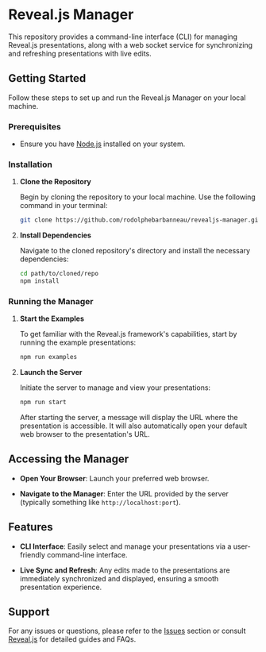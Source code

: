 # Reveal.js Manager

This repository provides a command-line interface (CLI) for managing Reveal.js presentations, along with a web socket service for synchronizing and refreshing presentations with live edits.

## Getting Started

Follow these steps to set up and run the Reveal.js Manager on your local machine.

### Prerequisites

- Ensure you have [Node.js](https://nodejs.org/) installed on your system.

### Installation

1. **Clone the Repository**
   
   Begin by cloning the repository to your local machine. Use the following command in your terminal:

   ```bash
   git clone https://github.com/rodolphebarbanneau/revealjs-manager.git
   ```

2. **Install Dependencies**
   
   Navigate to the cloned repository's directory and install the necessary dependencies:

   ```bash
   cd path/to/cloned/repo
   npm install
   ```

### Running the Manager

1. **Start the Examples**

   To get familiar with the Reveal.js framework's capabilities, start by running the example presentations:

   ```bash
   npm run examples
   ```

2. **Launch the Server**
   
   Initiate the server to manage and view your presentations:

   ```bash
   npm run start
   ```

   After starting the server, a message will display the URL where the presentation is accessible. It will also automatically open your default web browser to the presentation's URL.

## Accessing the Manager

- **Open Your Browser**: Launch your preferred web browser.
  
- **Navigate to the Manager**: Enter the URL provided by the server (typically something like `http://localhost:port`).

## Features

- **CLI Interface**: Easily select and manage your presentations via a user-friendly command-line interface.
  
- **Live Sync and Refresh**: Any edits made to the presentations are immediately synchronized and displayed, ensuring a smooth presentation experience.

## Support

For any issues or questions, please refer to the [Issues](https://github.com/rodolphebarbanneau/revealjs-manager/issues) section or consult [Reveal.js](https://revealjs.com/) for detailed guides and FAQs.
